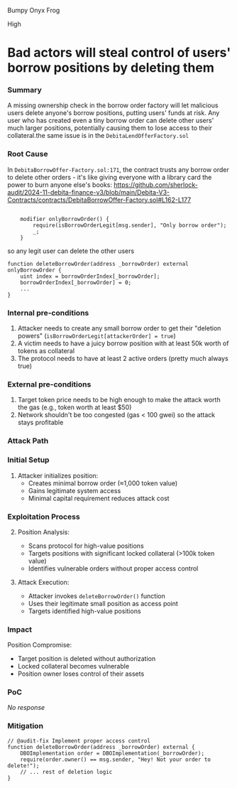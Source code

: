 Bumpy Onyx Frog

High

# Bad actors will steal control of users' borrow positions by deleting them

### Summary

A missing ownership check in the borrow order factory will let malicious users delete anyone's borrow positions, putting users' funds at risk. Any user who has created even a tiny borrow order can delete other users' much larger positions, potentially causing them to lose access to their collateral.the same issue is in the `DebitaLendOfferFactory.sol`

### Root Cause

In `DebitaBorrowOffer-Factory.sol:171`, the contract trusts any borrow order to delete other orders - it's like giving everyone with a library card the power to burn anyone else's books:
https://github.com/sherlock-audit/2024-11-debita-finance-v3/blob/main/Debita-V3-Contracts/contracts/DebitaBorrowOffer-Factory.sol#L162-L177
```solidity

    modifier onlyBorrowOrder() {
        require(isBorrowOrderLegit[msg.sender], "Only borrow order");
        _;
    } 
```
so any legit user can delete the other users
```solidity
function deleteBorrowOrder(address _borrowOrder) external onlyBorrowOrder {
    uint index = borrowOrderIndex[_borrowOrder];
    borrowOrderIndex[_borrowOrder] = 0;
    ...
}
```

### Internal pre-conditions

1. Attacker needs to create any small borrow order to get their "deletion powers" (`isBorrowOrderLegit[attackerOrder] = true`)
2. A victim needs to have a juicy borrow position with at least 50k worth of tokens as collateral
3. The protocol needs to have at least 2 active orders (pretty much always true)

### External pre-conditions

1. Target token price needs to be high enough to make the attack worth the gas (e.g., token worth at least $50)
2. Network shouldn't be too congested (gas < 100 gwei) so the attack stays profitable


### Attack Path

### Initial Setup
1. Attacker initializes position:
   - Creates minimal borrow order (≈1,000 token value)
   - Gains legitimate system access
   - Minimal capital requirement reduces attack cost

### Exploitation Process
2. Position Analysis:
   - Scans protocol for high-value positions
   - Targets positions with significant locked collateral (>100k token value)
   - Identifies vulnerable orders without proper access control

3. Attack Execution:
   - Attacker invokes `deleteBorrowOrder()` function
   - Uses their legitimate small position as access point
   - Targets identified high-value positions


### Impact

 Position Compromise:
   - Target position is deleted without authorization
   - Locked collateral becomes vulnerable
   - Position owner loses control of their assets

### PoC

_No response_

### Mitigation

```solidity
// @audit-fix Implement proper access control
function deleteBorrowOrder(address _borrowOrder) external {
    DBOImplementation order = DBOImplementation(_borrowOrder);
    require(order.owner() == msg.sender, "Hey! Not your order to delete!");
    // ... rest of deletion logic
}
```